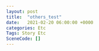```yaml
---
layout: post
title:  "others_test"
date:   2021-02-20 06:00:00 +0000
categories: Etc
Tags: Story Etc
SceneCode: []
---
```

